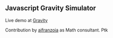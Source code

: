 ## Javascript Gravity Simulator

Live demo at [Gravity](http://ybrodsky.github.io/gravity/)


Contribution by [ajfranzoia](https://github.com/ajfranzoia) as Math consultant. Ptk
